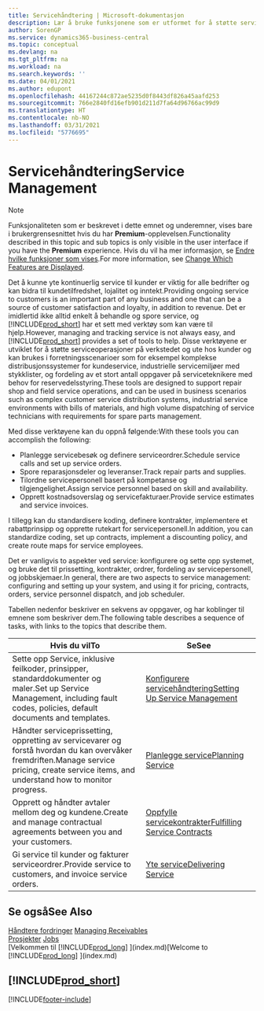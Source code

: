 ```yaml
---
title: Servicehåndtering | Microsoft-dokumentasjon
description: Lær å bruke funksjonene som er utformet for å støtte serviceoperasjoner på verkstedet og ute hos kunder.
author: SorenGP
ms.service: dynamics365-business-central
ms.topic: conceptual
ms.devlang: na
ms.tgt_pltfrm: na
ms.workload: na
ms.search.keywords: ''
ms.date: 04/01/2021
ms.author: edupont
ms.openlocfilehash: 44167244c872ae5235d0f8443df826a45aafd253
ms.sourcegitcommit: 766e2840fd16efb901d211d7fa64d96766ac99d9
ms.translationtype: HT
ms.contentlocale: nb-NO
ms.lasthandoff: 03/31/2021
ms.locfileid: "5776695"
---
```

# <a name="service-management"></a><span data-ttu-id="2103f-103">Servicehåndtering</span><span class="sxs-lookup"><span data-stu-id="2103f-103">Service Management</span></span>
> [!NOTE]
> <span data-ttu-id="2103f-104">Funksjonaliteten som er beskrevet i dette emnet og underemner, vises bare i brukergrensesnittet hvis du har **Premium**-opplevelsen.</span><span class="sxs-lookup"><span data-stu-id="2103f-104">Functionality described in this topic and sub topics is only visible in the user interface if you have the **Premium** experience.</span></span> <span data-ttu-id="2103f-105">Hvis du vil ha mer informasjon, se [Endre hvilke funksjoner som vises](ui-experiences.md).</span><span class="sxs-lookup"><span data-stu-id="2103f-105">For more information, see [Change Which Features are Displayed](ui-experiences.md).</span></span>

<span data-ttu-id="2103f-106">Det å kunne yte kontinuerlig service til kunder er viktig for alle bedrifter og kan bidra til kundetilfredshet, lojalitet og inntekt.</span><span class="sxs-lookup"><span data-stu-id="2103f-106">Providing ongoing service to customers is an important part of any business and one that can be a source of customer satisfaction and loyalty, in addition to revenue.</span></span> <span data-ttu-id="2103f-107">Det er imidlertid ikke alltid enkelt å behandle og spore service, og [!INCLUDE[prod_short](includes/prod_short.md)] har et sett med verktøy som kan være til hjelp.</span><span class="sxs-lookup"><span data-stu-id="2103f-107">However, managing and tracking service is not always easy, and [!INCLUDE[prod_short](includes/prod_short.md)] provides a set of tools to help.</span></span> <span data-ttu-id="2103f-108">Disse verktøyene er utviklet for å støtte serviceoperasjoner på verkstedet og ute hos kunder og kan brukes i forretningsscenarioer som for eksempel komplekse distribusjonssystemer for kundeservice, industrielle servicemiljøer med stykklister, og fordeling av et stort antall oppgaver på serviceteknikere med behov for reservedelsstyring.</span><span class="sxs-lookup"><span data-stu-id="2103f-108">These tools are designed to support repair shop and field service operations, and can be used in business scenarios such as complex customer service distribution systems, industrial service environments with bills of materials, and high volume dispatching of service technicians with requirements for spare parts management.</span></span>  

 <span data-ttu-id="2103f-109">Med disse verktøyene kan du oppnå følgende:</span><span class="sxs-lookup"><span data-stu-id="2103f-109">With these tools you can accomplish the following:</span></span>  

* <span data-ttu-id="2103f-110">Planlegge servicebesøk og definere serviceordrer.</span><span class="sxs-lookup"><span data-stu-id="2103f-110">Schedule service calls and set up service orders.</span></span>  
* <span data-ttu-id="2103f-111">Spore reparasjonsdeler og leveranser.</span><span class="sxs-lookup"><span data-stu-id="2103f-111">Track repair parts and supplies.</span></span>  
* <span data-ttu-id="2103f-112">Tilordne servicepersonell basert på kompetanse og tilgjengelighet.</span><span class="sxs-lookup"><span data-stu-id="2103f-112">Assign service personnel based on skill and availability.</span></span>  
* <span data-ttu-id="2103f-113">Opprett kostnadsoverslag og servicefakturaer.</span><span class="sxs-lookup"><span data-stu-id="2103f-113">Provide service estimates and service invoices.</span></span>  

<span data-ttu-id="2103f-114">I tillegg kan du standardisere koding, definere kontrakter, implementere et rabattprinsipp og opprette rutekart for servicepersonell.</span><span class="sxs-lookup"><span data-stu-id="2103f-114">In addition, you can standardize coding, set up contracts, implement a discounting policy, and create route maps for service employees.</span></span>  

<span data-ttu-id="2103f-115">Det er vanligvis to aspekter ved service: konfigurere og sette opp systemet, og bruke det til prissetting, kontrakter, ordrer, fordeling av servicepersonell, og jobbskjemaer.</span><span class="sxs-lookup"><span data-stu-id="2103f-115">In general, there are two aspects to service management: configuring and setting up your system, and using it for pricing, contracts, orders, service personnel dispatch, and job scheduler.</span></span>  

<span data-ttu-id="2103f-116">Tabellen nedenfor beskriver en sekvens av oppgaver, og har koblinger til emnene som beskriver dem.</span><span class="sxs-lookup"><span data-stu-id="2103f-116">The following table describes a sequence of tasks, with links to the topics that describe them.</span></span>   

|<span data-ttu-id="2103f-117">**Hvis du vil**</span><span class="sxs-lookup"><span data-stu-id="2103f-117">**To**</span></span>|<span data-ttu-id="2103f-118">**Se**</span><span class="sxs-lookup"><span data-stu-id="2103f-118">**See**</span></span>|  
|------------|-------------|  
|<span data-ttu-id="2103f-119">Sette opp Service, inklusive feilkoder, prinsipper, standarddokumenter og maler.</span><span class="sxs-lookup"><span data-stu-id="2103f-119">Set up Service Management, including fault codes, policies, default documents and templates.</span></span>|[<span data-ttu-id="2103f-120">Konfigurere servicehåndtering</span><span class="sxs-lookup"><span data-stu-id="2103f-120">Setting Up Service Management</span></span>](service-setup-service.md)|  
|<span data-ttu-id="2103f-121">Håndter serviceprissetting, oppretting av servicevarer og forstå hvordan du kan overvåker fremdriften.</span><span class="sxs-lookup"><span data-stu-id="2103f-121">Manage service pricing, create service items, and understand how to monitor progress.</span></span>|[<span data-ttu-id="2103f-122">Planlegge service</span><span class="sxs-lookup"><span data-stu-id="2103f-122">Planning Service</span></span>](service-plan-service.md)|  
|<span data-ttu-id="2103f-123">Opprett og håndter avtaler mellom deg og kundene.</span><span class="sxs-lookup"><span data-stu-id="2103f-123">Create and manage contractual agreements between you and your customers.</span></span>|[<span data-ttu-id="2103f-124">Oppfylle servicekontrakter</span><span class="sxs-lookup"><span data-stu-id="2103f-124">Fulfilling Service Contracts</span></span>](service-fulfill-service-contracts.md)|  
|<span data-ttu-id="2103f-125">Gi service til kunder og fakturer serviceordrer.</span><span class="sxs-lookup"><span data-stu-id="2103f-125">Provide service to customers, and invoice service orders.</span></span>|[<span data-ttu-id="2103f-126">Yte service</span><span class="sxs-lookup"><span data-stu-id="2103f-126">Delivering Service</span></span>](service-deliver-service.md)|  

## <a name="see-also"></a><span data-ttu-id="2103f-127">Se også</span><span class="sxs-lookup"><span data-stu-id="2103f-127">See Also</span></span>  
<span data-ttu-id="2103f-128">[Håndtere fordringer](receivables-manage-receivables.md) </span><span class="sxs-lookup"><span data-stu-id="2103f-128">[Managing Receivables](receivables-manage-receivables.md) </span></span>  
<span data-ttu-id="2103f-129">[Prosjekter](projects-how-create-jobs.md) </span><span class="sxs-lookup"><span data-stu-id="2103f-129">[Jobs](projects-how-create-jobs.md) </span></span>  
<span data-ttu-id="2103f-130">[Velkommen til [!INCLUDE[prod_long](includes/prod_long.md)] ](index.md)</span><span class="sxs-lookup"><span data-stu-id="2103f-130">[Welcome to [!INCLUDE[prod_long](includes/prod_long.md)] ](index.md)</span></span>

## [!INCLUDE[prod_short](includes/free_trial_md.md)]  


[!INCLUDE[footer-include](includes/footer-banner.md)]